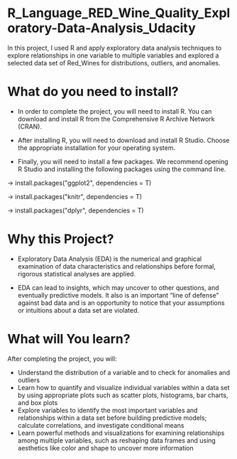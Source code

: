 # R_Language_RED_Wine_Quality_Exploratory-Data-Analysis_Udacity
In this project, I used R and apply exploratory data analysis techniques to explore relationships in one variable to multiple variables and  explored a selected data set of Red_Wines for distributions, outliers, and anomalies.

# What do you need to install?
* In order to complete the project, you will need to install R. You can download and install R from the Comprehensive R Archive Network (CRAN).

* After installing R, you will need to download and install R Studio. Choose the appropriate installation for your operating system.

* Finally, you will need to install a few packages. We recommend opening R Studio and installing the following packages using the command line.

-> install.packages("ggplot2", dependencies = T) 

-> install.packages("knitr", dependencies = T)

-> install.packages("dplyr", dependencies = T)

# Why this Project?
* Exploratory Data Analysis (EDA) is the numerical and graphical examination of data characteristics and relationships before formal, rigorous statistical analyses are applied.

* EDA can lead to insights, which may uncover to other questions, and eventually predictive models. It also is an important “line of defense” against bad data and is an opportunity to notice that your assumptions or intuitions about a data set are violated.

# What will You learn?
After completing the project, you will:

* Understand the distribution of a variable and to check for anomalies and outliers
* Learn how to quantify and visualize individual variables within a data set by using appropriate plots such as scatter plots, histograms, bar charts, and box plots
* Explore variables to identify the most important variables and relationships within a data set before building predictive models; calculate correlations, and investigate conditional means
* Learn powerful methods and visualizations for examining relationships among multiple variables, such as reshaping data frames and using aesthetics like color and shape to uncover more information
